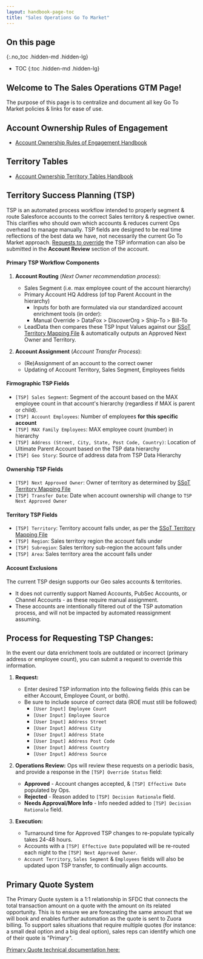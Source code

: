 ```yaml
---
layout: handbook-page-toc
title: "Sales Operations Go To Market"
---
```


## On this page
{:.no_toc .hidden-md .hidden-lg}

- TOC
{:toc .hidden-md .hidden-lg}

## Welcome to The Sales Operations GTM Page! 

The purpose of this page is to centralize and document all key Go To Market policies & links for ease of use.

## Account Ownership Rules of Engagement

*  [Account Ownership Rules of Engagement Handbook](/handbook/sales/field-operations/gtm-resources/#account-ownership-rules-of-engagement)

## Territory Tables
*  [Account Ownership Territory Tables Handbook](/handbook/sales/territories/)

## Territory Success Planning (TSP)
TSP is an automated process workflow intended to properly segment & route Salesforce accounts to the correct Sales territory & respective owner. This clarifies who should own which accounts & reduces current Ops overhead to manage manually. TSP fields are designed to be real time reflections of the best data we have, not necessarily the current Go To Market approach. [Requests to override](https://gitlab.com/gitlab-com/www-gitlab-com/-/edit/tsp-process-overview-updates/source/handbook/sales/field-operations/sales-operations/go-to-market/index.html.md?from_merge_request_iid=49546#process-for-requesting-tsp-changes) the TSP information can also be submitted in the **Account Review** section of the account.

#### Primary TSP Workflow Components

1.  **Account Routing** (*Next Owner recommendation process*):
    *  Sales Segment (i.e. max employee count of the account hierarchy)
    *  Primary Account HQ Address (of top Parent Account in the hierarchy)
        *  Inputs for both are formulated via our standardized account enrichment tools (in order): 
        *  Manual Override  >  DataFox  >  DiscoverOrg  >   Ship-To  >   Bill-To
    *  LeadData then compares these TSP Input Values against our [SSoT Territory Mapping File](https://docs.google.com/spreadsheets/d/1iTDCaHN-i_xrfiv_Tkg27lYbZ3LHsERySkvv4cPsSNo/edit#gid=720021722) & automatically outputs an Approved Next Owner and Territory.

1.  **Account Assignment** (*Account Transfer Process*):
    - (Re)Assignment of an account to the correct owner
    - Updating of Account Territory, Sales Segment, Employees fields

#### Firmographic TSP Fields

*  `[TSP] Sales Segment`: Segment of the account based on the MAX employee count in that account's hierarchy (regardless if MAX is parent or child).
*  `[TSP] Account Employees`: Number of employees **for this specific account** 
*  `[TSP] MAX Family Employees`:  MAX employee count (number) in hierarchy
*  `[TSP] Address (Street, City, State, Post Code, Country)`: Location of Ultimate Parent Account based on the TSP data hierarchy
*  `[TSP] Geo Story`: Source of address data from TSP Data Hierarchy

#### Ownership TSP Fields
*  `[TSP] Next Approved Owner`: Owner of territory as determined by [SSoT Territory Mapping File](https://docs.google.com/spreadsheets/d/1iTDCaHN-i_xrfiv_Tkg27lYbZ3LHsERySkvv4cPsSNo/edit#gid=720021722)
*  `[TSP] Transfer Date`: Date when account ownership will change to `TSP Next Approved Owner`

#### Territory TSP Fields
*  `[TSP] Territory`: Territory account falls under, as per the [SSoT Territory Mapping File](https://docs.google.com/spreadsheets/d/1iTDCaHN-i_xrfiv_Tkg27lYbZ3LHsERySkvv4cPsSNo/edit#gid=720021722)
*  `[TSP] Region`: Sales territory region the account falls under
*  `[TSP] Subregion`: Sales territory sub-region the account falls under
*  `[TSP] Area`: Sales territory area the account falls under

#### Account Exclusions
The current TSP design supports our Geo sales accounts & territories. 
*  It does not currently support Named Accounts, PubSec Accounts, or Channel Accounts - as these require manual assignment.
*  These accounts are intentionally filtered out of the TSP automation process, and will not be impacted by automated reassignment assuming.

## Process for Requesting TSP Changes:
In the event our data enrichment tools are outdated or incorrect (primary address or employee count), you can submit a request to override this information.

1. **Request:**
    *  Enter desired TSP information into the following fields (this can be either Account, Employee Count, or both).
    *  Be sure to include source of correct data (ROE must still be followed)   
          *  `[User Input] Employee Count`
          *  `[User Input] Employee Source`
          *  `[User Input] Address Street`
          *  `[User Input] Address City`
          *  `[User Input] Address State`
          *  `[User Input] Address Post Code`
          *  `[User Input] Address Country`
          *  `[User Input] Address Source`

1.  **Operations Review:**
Ops will review these requests on a periodic basis, and provide a response in the `[TSP] Override Status` field:
    *  **Approved** - Account changes accepted, & `[TSP] Effective Date` populated by Ops.
    *  **Rejected** - Reason added to `[TSP] Decision Rationale` field.
    *  **Needs Approval/More Info** - Info needed added to `[TSP] Decision Rationale` field.<p/>
1.  **Execution:**
    *  Turnaround time for Approved TSP changes to re-populate typically takes 24-48 hours.
    *  Accounts with a `[TSP] Effective Date` populated will be re-routed each night to the `[TSP] Next Approved Owner`. 
    *  `Account Territory`, `Sales Segment` & `Employees` fields will also be updated upon TSP transfer, to continually align accounts.


##  **Primary Quote System**
The Primary Quote system is a 1:1 relationship in SFDC that connects the total transaction amount on a quote with the amount on its related opportunity. This is to ensure we are forecasting the same amount that we will book and enables further automation as the quote is sent to Zuora billing. To support sales situations that require multiple quotes (for instance: a small deal option and a big deal option), sales reps can identify which one of their quote is "Primary".

[Primary Quote technical documentation here:](/handbook/sales/field-operations/sales-systems/gtm-technical-documentation/#primary-quote-system) 
